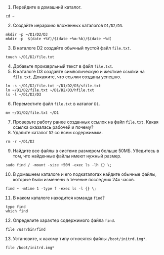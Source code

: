 1. Перейдите в домашний каталог.
```
cd ~
```
2. Создайте иерархию вложенных каталогов `D1/D2/D3`.
```
mkdir -p ~/D1/D2/D3
mkdir -p  $(date +%Y)/$(date +%m-%b)/$(date +%d)
```
3. В каталоге D2 создайте обычный пустой файл `file.txt`.
```
touch ~/D1/D2/file.txt
```
4. Добавьте произврльный текст в файл `file.txt`.
5. В каталоге D3 создайте символическую и жесткие ссылки на `file.txt`. Докажите, что ссылки созданы успешно.
```
ln -s ~/D1/D2/file.txt ~/D1/D2/D3/sfile.txt
ln ~/D1/D2/file.txt ~/D1/D2/D3/hfile.txt
ls -l ~/D1/D2/D3
```
6. Переместите файл `file.txt` в каталог `D1`.
```
mv ~/D1/D2/file.txt ~/D1
```
7. Проверьте работу ранее созданных ссылок на файл `file.txt`. Какая ссылка оказалась рабочей и почему?
8. Удалите каталог `D2` со всем содержимым.
```
rm -r ~/D1/D2
```
9. Найдите все файлы в системе размером больше 50МБ. Убедитесь в том, что найденные файлы имеют нужный размер.
```
sudo find / -mount -size +50M -exec ls -lh {} \;
```
10. В домашнем каталоге и его подкаталогах найдите обычные файлы, которые были изменены в течение последних 24х часов.
```
find ~ -mtime 1 -type f -exec ls -l {} \;
```
11. В каком каталоге находится команда `find`?
```
type find
which find
```
12. Определите характер содержимого файла `find`.
```
file /usr/bin/find
```
13. Установите, к какому типу относятся файлы `/boot/initrd.img*`.
```
file /boot/initrd.img*
```
